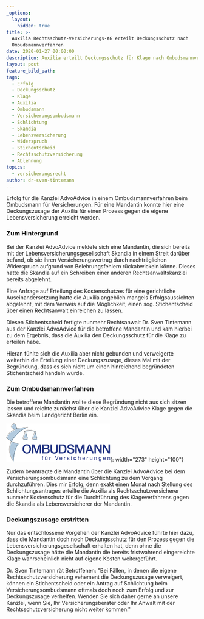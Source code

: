 ```yaml
---
_options:
  layout:
    hidden: true
title: >-
  Auxilia Rechtsschutz-Versicherungs-AG erteilt Deckungsschutz nach
  Ombudsmannverfahren
date: 2020-01-27 00:00:00
description: Auxilia erteilt Deckungsschutz für Klage nach Ombudsmannverfahren
layout: post
feature_bild_path:
tags:
  - Erfolg
  - Deckungsschutz
  - Klage
  - Auxilia
  - Ombudsmann
  - Versicherungsombudsmann
  - Schlichtung
  - Skandia
  - Lebensversicherung
  - Widerspruch
  - Stichentscheid
  - Rechtsschutzversicherung
  - Ablehnung
topics:
  - versicherungsrecht
author: dr-sven-tintemann
---
```


Erfolg f&uuml;r die Kanzlei AdvoAdvice in einem Ombudsmannverfahren beim Ombudsmann f&uuml;r Versicherungen. F&uuml;r eine Mandantin konnte hier eine Deckungszusage der Auxilia f&uuml;r einen Prozess gegen die eigene Lebensversicherung erreicht werden.&nbsp;

### Zum Hintergrund

Bei der Kanzlei AdvoAdvice meldete sich eine Mandantin, die sich bereits mit der Lebensversicherungsgesellschaft Skandia in einem Streit dar&uuml;ber befand, ob sie ihren Versicherungsvertrag durch nachtr&auml;glichen Widerspruch aufgrund von Belehrungsfehlern r&uuml;ckabwickeln könne. Dieses hatte die Skandia auf ein Schreiben einer anderen Rechtsanwaltskanzlei bereits abgelehnt.&nbsp;

Eine Anfrage auf Erteilung des Kostenschutzes f&uuml;r eine gerichtliche Auseinandersetzung hatte die Auxilia angeblich mangels Erfolgsaussichten abgelehnt, mit dem Verweis auf die Möglichkeit, einen sog. Stichentscheid &uuml;ber einen Rechtsanwalt einreichen zu lassen.&nbsp;

Diesen Stichentscheid fertigte nunmehr Rechtsanwalt Dr. Sven Tintemann aus der Kanzlei AdvoAdvice f&uuml;r die betroffene Mandantin und kam hierbei zu dem Ergebnis, dass die Auxilia den Deckungsschutz f&uuml;r die Klage zu erteilen habe.&nbsp;

Hieran f&uuml;hlte sich die Auxilia aber nicht gebunden und verweigerte weiterhin die Erteilung einer Deckungszusage, dieses Mal mit der Begr&uuml;ndung, dass es sich nicht um einen hinreichend begr&uuml;ndeten Stichentscheid handeln w&uuml;rde.&nbsp;

### Zum Ombudsmannverfahren

Die betroffene Mandantin wollte diese Begr&uuml;ndung nicht aus sich sitzen lassen und reichte zun&auml;chst &uuml;ber die Kanzlei AdvoAdvice Klage gegen die Skandia beim Landgericht Berlin ein.&nbsp;

![](/uploads/ombudsmann.png){: width="273" height="100"}

Zudem beantragte die Mandantin &uuml;ber die Kanzlei AdvoAdvice bei dem Versicherungsombudsmann eine Schlichtung zu dem Vorgang durchzuf&uuml;hren. Dies mir Erfolg, denn exakt einen Monat nach Stellung des Schlichtungsantrages erteilte die Auxilia als Rechtsschutzversicherer nunmehr Kostenschutz f&uuml;r die Durchf&uuml;hrung des Klageverfahrens gegen die Skandia als Lebensversicherer der Mandantin.&nbsp;

### Deckungszusage erstritten

Nur das entschlossene Vorgehen der Kanzlei AdvoAdvice f&uuml;hrte hier dazu, dass die Mandantin doch noch Deckungsschutz f&uuml;r den Prozess gegen die Lebensversicherungsgesellschaft erhalten hat, denn ohne die Deckungszusage h&auml;tte die Mandantin die bereits fristwahrend eingereichte Klage wahrscheinlich nicht auf eigene Kosten weitergef&uuml;hrt.&nbsp;

Dr. Sven Tintemann r&auml;t Betroffenen: "Bei F&auml;llen, in denen die eigene Rechtsschutzversicherung vehement die Deckungszusage verweigert, können ein Stichentscheid oder ein Antrag auf Schlichtung beim Versicherungsombudsmann oftmals doch noch zum Erfolg und zur Deckungszusage verhelfen. Wenden Sie sich daher gerne an unsere Kanzlei, wenn Sie, Ihr Versicherungsberater oder Ihr Anwalt mit der Rechtsschutzversicherung nicht weiter kommen."

&nbsp;

&nbsp;

&nbsp;